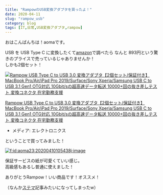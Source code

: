 ```yaml
---
title: "RampowのUSB変換アダプタを買ったよ！"
date: 2020-04-11
slug: "rampow_usb"
category: blog
tags: [IT,日常,USB変換アダプタ,rampow]
---
```

<p>おはこんばんちは！aomaです。</p>

<p>USB を USB Type C に変換したくて<a class="keyword" href="http://d.hatena.ne.jp/keyword/amazon">amazon</a>で調べたら
なんと 893円という驚きのプライスで売っているじゃありませんか！<br />
しかも2個セット！</p>

<p><div class="hatena-asin-detail"><a href="https://www.amazon.co.jp/exec/obidos/ASIN/B0791YX2D1/hatena-blog-22/"><img src="https://m.media-amazon.com/images/I/41kypI9lXiL._SL160_.jpg" class="hatena-asin-detail-image" alt="Rampow USB Type C to USB 3.0 変換アダプタ【2個セット/保証付き】MacBook Pro/Air/iPad Pro 2019/Surface/Sony Xperia/Samsung USB C to USB 3.1 Gen1 OTG対応 10Gbit/sの超高速データ転送 10000+回の抜き差しテスト 変換コネクタ 在宅勤務支援" title="Rampow USB Type C to USB 3.0 変換アダプタ【2個セット/保証付き】MacBook Pro/Air/iPad Pro 2019/Surface/Sony Xperia/Samsung USB C to USB 3.1 Gen1 OTG対応 10Gbit/sの超高速データ転送 10000+回の抜き差しテスト 変換コネクタ 在宅勤務支援"></a><div class="hatena-asin-detail-info"><p class="hatena-asin-detail-title"><a href="https://www.amazon.co.jp/exec/obidos/ASIN/B0791YX2D1/hatena-blog-22/">Rampow USB Type C to USB 3.0 変換アダプタ【2個セット/保証付き】MacBook Pro/Air/iPad Pro 2019/Surface/Sony Xperia/Samsung USB C to USB 3.1 Gen1 OTG対応 10Gbit/sの超高速データ転送 10000+回の抜き差しテスト 変換コネクタ 在宅勤務支援</a></p><ul><li><span class="hatena-asin-detail-label">メディア:</span> エレクトロニクス</li></ul></div><div class="hatena-asin-detail-foot"></div></div></p>

<p>ということで買ってみました！</p>

<p><span itemscope itemtype="http://schema.org/Photograph"><a href="http://f.hatena.ne.jp/aoma23/20200410105438" class="hatena-fotolife" itemprop="url"><img src="https://cdn-ak.f.st-hatena.com/images/fotolife/a/aoma23/20200410/20200410105438.jpg" alt="f:id:aoma23:20200410105438j:image" title="f:id:aoma23:20200410105438j:image" class="hatena-fotolife" itemprop="image"></a></span></p>

<p>保証サービスの紙が可愛くていい感じ。<br />
高級感もあるし普通に使えました！</p>

<p>ありがとうRampow！いい商品です！オススメ！</p>

<p>（なんか<a class="keyword" href="http://d.hatena.ne.jp/keyword/%A5%B9%A5%C6%A5%DE">ステマ</a>記事みたいになってしまったw）</p>

